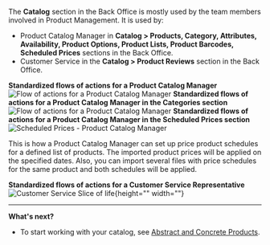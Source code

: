 The **Catalog** section in the Back Office is mostly used by the team members involved in Product Management.
It is used by:
* Product Catalog Manager in **Catalog > Products, Category, Attributes, Availability, Product Options, Product Lists, Product Barcodes, Scheduled Prices** sections in the Back Office.
* Customer Service in the **Catalog > Product Reviews** section in the Back Office.

**Standardized flows of actions for a Product Catalog Manager**
![Flow of actions for a Product Catalog Manager](https://spryker.s3.eu-central-1.amazonaws.com/docs/User+Guides/Back+Office+User+Guides/Products/products-section.png)
**Standardized flows of actions for a Product Catalog Manager in the Categories section**
![Flow of actions for a Product Catalog Manager](https://spryker.s3.eu-central-1.amazonaws.com/docs/User+Guides/Back+Office+User+Guides/Products/products-section-2.png)
**Standardized flows of actions for a Product Catalog Manager in the Scheduled Prices section**
![Scheduled Prices - Product Catalog Manager](https://spryker.s3.eu-central-1.amazonaws.com/docs/User+Guides/Back+Office+User+Guides/Price/Scheduled+Prices/scheduled-prices-section.png)

This is how a Product Catalog Manager can set up price product schedules for a defined list of products. The imported product prices will be applied on the specified dates. Also, you can import several files with price schedules for the same product and both schedules will be applied.


**Standardized flows of actions for a Customer Service Representative**
![Customer Service Slice of life](https://spryker.s3.eu-central-1.amazonaws.com/docs/User+Guides/Back+Office+User+Guides/Products/Customer+Service+Slice+of+life.png){height="" width=""}

***
**What's next?**
* To start working with your catalog, see [Abstract and Concrete Products](https://documentation.spryker.com/docs/abstract-and-concrete-products).
